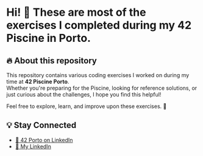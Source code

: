 # Hi! 👋 These are most of the exercises I completed during my 42 Piscine in Porto.

## 🔥 About this repository  
This repository contains various coding exercises I worked on during my time at **42 Piscine Porto**.  
Whether you're preparing for the Piscine, looking for reference solutions, or just curious about the challenges, I hope you find this helpful!  

Feel free to explore, learn, and improve upon these exercises. 🚀  

## 💡 Stay Connected  
- [📌 42 Porto on LinkedIn](https://www.linkedin.com/school/42-porto/posts/?feedView=all)  
- [🔗 My LinkedIn](https://www.linkedin.com/in/jpbgomes/)  
